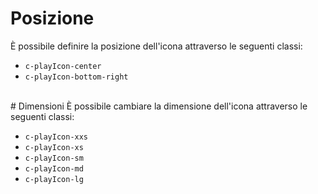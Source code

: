 # Posizione
È possibile definire la posizione dell'icona attraverso le seguenti classi:

- `c-playIcon-center`
- `c-playIcon-bottom-right`

<br>
# Dimensioni
È possibile cambiare la dimensione dell'icona attraverso le seguenti classi:

- `c-playIcon-xxs`
- `c-playIcon-xs`
- `c-playIcon-sm`
- `c-playIcon-md`
- `c-playIcon-lg`